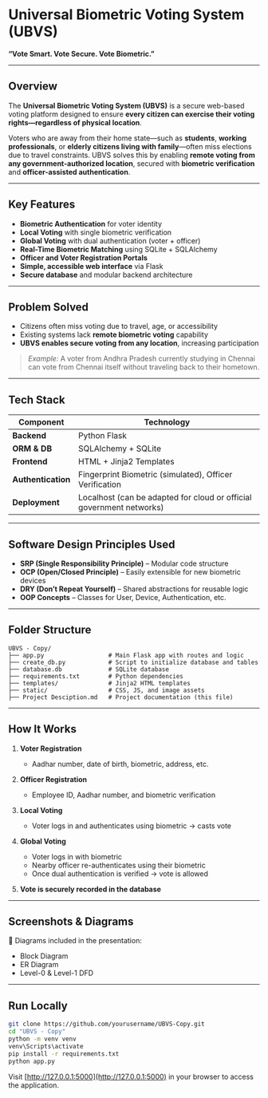 # Universal Biometric Voting System (UBVS)

**“Vote Smart. Vote Secure. Vote Biometric.”**

---

## Overview

The **Universal Biometric Voting System (UBVS)** is a secure web-based voting platform designed to ensure **every citizen can exercise their voting rights—regardless of physical location**.

Voters who are away from their home state—such as **students**, **working professionals**, or **elderly citizens living with family**—often miss elections due to travel constraints. UBVS solves this by enabling **remote voting from any government-authorized location**, secured with **biometric verification** and **officer-assisted authentication**.

---

## Key Features

* **Biometric Authentication** for voter identity
* **Local Voting** with single biometric verification
* **Global Voting** with dual authentication (voter + officer)
* **Real-Time Biometric Matching** using SQLite + SQLAlchemy
* **Officer and Voter Registration Portals**
* **Simple, accessible web interface** via Flask
* **Secure database** and modular backend architecture

---

## Problem Solved

* Citizens often miss voting due to travel, age, or accessibility
* Existing systems lack **remote biometric voting** capability
* **UBVS enables secure voting from any location**, increasing participation

> *Example:* A voter from Andhra Pradesh currently studying in Chennai can vote from Chennai itself without traveling back to their hometown.

---

## Tech Stack

| Component          | Technology                                                           |
| ------------------ | -------------------------------------------------------------------- |
| **Backend**        | Python Flask                                                         |
| **ORM & DB**       | SQLAlchemy + SQLite                                                  |
| **Frontend**       | HTML + Jinja2 Templates                                              |
| **Authentication** | Fingerprint Biometric (simulated), Officer Verification              |
| **Deployment**     | Localhost (can be adapted for cloud or official government networks) |

---

## Software Design Principles Used

* **SRP (Single Responsibility Principle)** – Modular code structure
* **OCP (Open/Closed Principle)** – Easily extensible for new biometric devices
* **DRY (Don’t Repeat Yourself)** – Shared abstractions for reusable logic
* **OOP Concepts** – Classes for User, Device, Authentication, etc.

---

## Folder Structure

```
UBVS - Copy/
├── app.py                  # Main Flask app with routes and logic
├── create_db.py            # Script to initialize database and tables
├── database.db             # SQLite database
├── requirements.txt        # Python dependencies
├── templates/              # Jinja2 HTML templates
├── static/                 # CSS, JS, and image assets
├── Project Desciption.md   # Project documentation (this file)
```

---

## How It Works

1. **Voter Registration**

   * Aadhar number, date of birth, biometric, address, etc.

2. **Officer Registration**

   * Employee ID, Aadhar number, and biometric verification

3. **Local Voting**

   * Voter logs in and authenticates using biometric → casts vote

4. **Global Voting**

   * Voter logs in with biometric
   * Nearby officer re-authenticates using their biometric
   * Once dual authentication is verified → vote is allowed

5. **Vote is securely recorded in the database**

---

## Screenshots & Diagrams

📌 Diagrams included in the presentation:

* Block Diagram
* ER Diagram
* Level-0 & Level-1 DFD

---

## Run Locally

```bash
git clone https://github.com/yourusername/UBVS-Copy.git
cd "UBVS - Copy"
python -m venv venv
venv\Scripts\activate
pip install -r requirements.txt
python app.py
```

Visit [http://127.0.0.1:5000](http://127.0.0.1:5000) in your browser to access the application.
